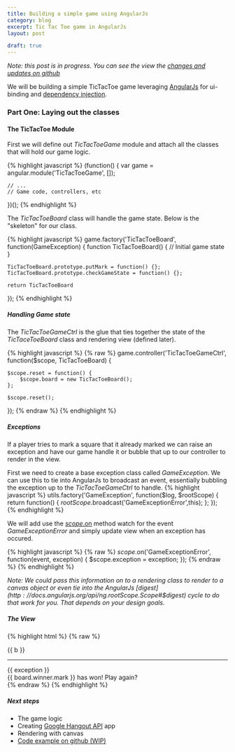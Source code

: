 ```yaml
---
title: Building a simple game using AngularJs
category: blog
excerpt: Tic Tac Toe game in AngularJs
layout: post

draft: true
---
```


_Note\: this post is in progress. You can see the view the [changes and updates on github](https://github.com/alexjpaz/alexjpaz.github.com/blob/master/_posts/blog/2013-02-21-building-a-simple-game-using-angularjs.md)_

We will be building a simple TicTacToe game leveraging [AngularJs](http://angularjs.org) for ui-binding and [dependency injection](http://merrickchristensen.com/articles/javascript-dependency-injection.html).

### Part One: Laying out the classes

#### The TicTacToe Module

First we will define out _TicTacToeGame_ module and attach all the classes that will hold our game logic.

{% highlight javascript %}
(function() {
	var game = angular.module('TicTacToeGame', []);
	
	// ...
	// Game code, controllers, etc
})();
{% endhighlight %}

The _TicTacToeBoard_ class will handle the game state. Below is the "skeleton" for our class.

{% highlight javascript %}
game.factory('TicTacToeBoard', function(GameException) {
	function TicTacToeBoard() {
		// Initial game state
	}

	TicTacToeBoard.prototype.putMark = function() {};
	TicTacToeBoard.prototype.checkGameState = function() {};
	
	return TicTacToeBoard
});
{% endhighlight %}

##### Handling Game state

The _TicTacToeGameCtrl_ is the glue that ties together the state of the _TicTaceToeBoard_ class and rendering view (defined later).

{% highlight javascript %}
{% raw %}
game.controller('TicTacToeGameCtrl', function($scope, TicTacToeBoard) {
	
	$scope.reset = function() {
		$scope.board = new TicTacToeBoard();
	};
	
	$scope.reset();
});
{% endraw %}
{% endhighlight %}

##### Exceptions
If a player tries to mark a square that it already marked we can raise an exception and have our game handle it or bubble that up to our controller to render in the view.

First we need to create a base exception class called _GameException_. We can use this to tie into AngularJs to broadcast an event, essentially bubbling the exception up to the _TicTacToeGameCtrl_ to handle.
{% highlight javascript %}
utils.factory('GameException', function($log, $rootScope) {
	return function() {
		$rootScope.$broadcast('GameExceptionError',this);
	};
});
{% endhighlight %}

We will add use the [$scope.$on](http://docs.angularjs.org/api/ng.$rootScope.Scope#$on) method watch for the event _GameExceptionError_ and simply update view when an exception has occured.

{% highlight javascript %}
{% raw %}
$scope.$on('GameExceptionError', function(event, exception) {
	$scope.exception = exception; 
});
{% endraw %}
{% endhighlight %}

_Note: We could pass this information on to a rendering class to render to a canvas object or even tie into the AngularJs [$digest](http://docs.angularjs.org/api/ng.$rootScope.Scope#$digest) cycle to do that work for you. That depends on your design goals._

##### The View


{% highlight html %}
{% raw %}
<div class='game-tic-tac-toe' ng-controller='TicTacToeGameCtrl'>
	<div class='board'>
		<div ng-repeat='b in board.squares' 
			class='square' 
			ng-click='board.putMark($index)' 
			ng-class='{"square-win": boardOverlay[$index]}'>{{ b }}</div>
	</div>
	<hr />
	<div class='alert alert-danger' ng-show='exception'> {{ exception }}</div>
	<div class='alert alert-success' ng-hide='!board.winner'>
		<span>{{ board.winner.mark }} has won!</span> 
		<a ng-click='reset()'>Play again?</a>
	</div>
</div>
{% endraw %}
{% endhighlight %}

##### Next steps

+ The game logic
+ Creating [Google Hangout API](https://developers.google.com/+/hangouts/) app
+ Rendering with canvas
+ [Code example on github (WIP)](https://github.com/alexjpaz/sandbox/tree/tic-tac-toe)
